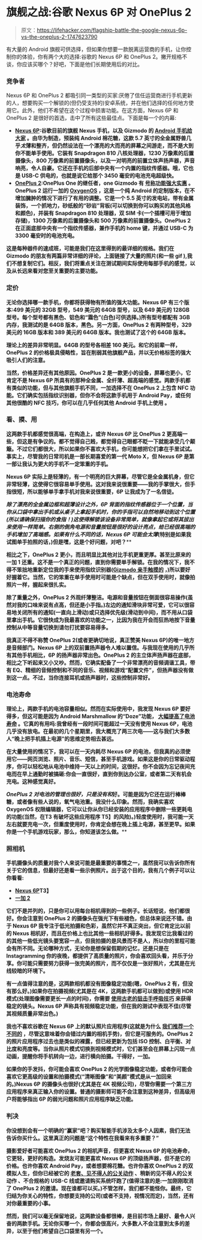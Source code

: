 # 旗舰之战:谷歌 Nexus 6P 对 OnePlus 2

> 原文：<https://lifehacker.com/flagship-battle-the-google-nexus-6p-vs-the-oneplus-2-1747623790>

有大量的 Android 旗舰可供选择，但如果你想要一款脱离运营商的手机，让你控制你的体验，你有两个大的选择:谷歌的 Nexus 6P 和 OnePlus 2。撇开规格不谈，你应该买哪个？好吧，下面是他们长期使用后的对比。



### 竞争者

Nexus 6P 和 OnePlus 2 都吸引同一类型的买家:厌倦了信任运营商进行手机更新的人，想要购买一个解锁的(但仍受支持的)安卓系统，并在他们选择的任何地方使用它。此外，他们不希望在这个过程中损害功能。在这方面，Nexus 6P 和 OnePlus 2 是很好的首选，击中了所有这些最佳点。下面是每一个的内幕:

*   **[**Nexus 6P**](https://store.google.com/product/nexus_6p):谷歌目前的旗舰 Nexus 手机，以及 Gizmodo 的 [Android 手机给大家](https://gizmodo.com/the-nexus-6p-review-the-android-phone-for-everyone-1738315700) 。由华为制造，预装纯 Android 棉花糖，这款 5.7 英寸的全金属野兽几乎*太*薄和整齐，但仍然设法在一个漂亮的大而亮的屏幕之间游走，而不是大到你不能单手使用。它装有 Snapdragon 810 八核处理器，1230 万像素的后置摄像头，800 万像素的前置摄像头，以及一对明亮的前置立体声扬声器，声音响亮，令人自豪。它还在手机的后部中央有一个内置的指纹传感器。哦，它也是 USB-C 供电的，也就是说它给那个 3450 毫安的电池充电超级快。**
*   ****[**OnePlus 2**](https://oneplus.net/2):OnePlus One 的继任者，one Gizmodo 有 [号称功能强大实惠](https://gizmodo.com/oneplus-two-review-its-powerful-cheap-and-dangit-ex-1725496945) 。OnePlus 2 运行一加的 [OxygenOS](https://oneplus.net/2/oxygenos) ，这是一个纯 Android 的定制版本，在不增加臃肿的情况下进行了有用的调整。它是一个 5.5 英寸的发电站，带有金属装饰，一个抓地力，砂纸般的“砂岩”背板(可以切换到你可以购买的其他风格和颜色)，并装有 Snapdragon 810 处理器，双 SIM 卡(一个插槽可用于增加存储)，1300 万像素的后置摄像头和 500 万像素的前置摄像头。OnePlus 2 在正面底部中央有一个指纹传感器，兼作手机的 home 键，并通过 USB-C 为 3300 毫安时的电池充电。****

****这是每种器件的速成班，可能是我们在这里得到的最详细的规格。我们在 Gizmodo 的朋友有两篇非常详细的评论，上面链接了大量的照片(和一些 gif ),我们不想复制它们。相反，我们将重点关注在测试期间实际使用每部手机的感觉，以及从长远来看对您至关重要的主要功能。****

### ****定价****

****无论你选择哪一款手机，你都将获得物有所值的强大功能。Nexus 6P 有三个版本:499 美元的 **32GB 型号，549 美元**的 **64GB 型号，以及 649 美元**的 **128GB 型号。每个型号都有黑色、铝色和“霜色”(白色)可供选择。)所有型号都配有 3GB 内存，我测试的是 64GB 版本，黑色。另一方面，OnePlus 2 有两种型号，329 美元的 16GB 版本和 389 美元的 64GB 版本。我也测试了这个的 64GB 版本。******

****理论上的差异非常明显。64GB 的型号各相差 160 美元。和它的前辈一样，OnePlus 2 的价格极具侵略性，旨在削弱其他旗舰产品，并以无价格标签的强大吸引人们的注意。****

****当然，价格差异还有其他原因。OnePlus 2 是一款更小的设备，屏幕也更小，它肯定不是 Nexus 6P 所具有的那种全金属、全纤薄、超高端的感觉。两款手机都有类似的功能，但与其他旗舰手机不同，一加选择不在 OnePlus 2 上包含 NFC 功能。它们确实包括指纹识别器，但你不会将这款手机用于 Android Pay，或任何其他很酷的 NFC 技巧，你可以在几乎任何其他 Android 手机上使用 。****

### ****看、摸、用****

****这两款手机都感觉很高端，在构造上，或许 Nexus 6P 比 OnePlus 2 更高端一些，但这是有争议的。都不觉得自己贱，都觉得自己眼都不眨一下就能承受几个颠簸。不过它们都很大，所以如果你不喜欢大手机，你可能想把它们拿在手里试试。事实上，尽管我的日常司机是一部长期喜爱的第一代 Moto X，但 Nexus 6P 是第一部让我认为更大的手机不一定笨重的手机。****

****Nexus 6P 实际上是轻薄的，有一个明亮的巨大屏幕，尽管它是全金属机身，但它非常轻薄，这使得它很容易单手使用。这对我来说很重要——我的手掌很大，但手指很短，所以能够单手拿手机对我来说很重要，6P 让我成为了一名信徒。**** 

****除了漂亮的全金属边框和超薄设计之外，6P 背面的指纹传感器位于一个位置，当你从口袋中拿出手机或从桌子上拿起手机时，你的手指可以自然地移动到这个位置(所以请确保扫描你的食指！)这使得解锁该设备非常简单，就像拿起它或将其拔出来使用一样简单。右侧的倒角电源和音量按钮是很好的设计亮点，给已经很高端的手机增加了高端感。如果有什么不同的话，Nexus 6P 可能会*太薄*(特别是如果我试图单手拍照的话，)但是嘿，这是个好问题，对吧？****

****相比之下，OnePlus 2 更小，而且明显比其他对比手机更重更厚。甚至比原来的一加 1 还重。这不是一个真正的问题，直到你需要单手解锁。在我的情况下，我不得不笨拙地重新定位我的手来使用指纹识别器([Gizmodo 亲手触摸的](http://gizmodo.com/oneplus-2-hands-on-so-good-it-makes-me-want-to-leave-1720500080) ，)所以要好好握着它。当然，它的笨重在单手使用时可能是个缺点，但在双手使用时，就像拍照片一样，握起来很扎实。****

****除了重量之外，OnePlus 2 外观纤薄整洁。电源和音量按钮在侧面很容易操作(虽然对我的口味来说有点高，但还是小手指。)左边的通知滑块非常可爱，它可以很容易地关闭所有的通知(一直向上滑动)或只选择优先级(滑动到中间)，而不用从口袋里拿出手机。它很快成为我最喜欢的功能之一，比因为我在开会而狂热地按下音量控制从中等音量切换到请勿打扰要容易得多。****

****我真正不得不称赞 OnePlus 2(或者更确切地说，真正赞美 Nexus 6P)的唯一地方是音频部门。Nexus 6P 上的双前置扬声器令人难以置信。与我现在使用的几乎所有其他手机相比，6P 的扬声器非常出色。OnePlus 2 的主立体声扬声器在底部，相比之下听起来又小又吵。然而，它确实配备了一个非常漂亮的音频调谐工具，带有 EQ、精细的音频控制和不同的音乐、视频和游戏“配置文件”，但扬声器没有做到这一点。不过，当你连接耳机或扬声器时，这些控制非常好。****

### ****电池寿命****

****理论上，两款手机的电池容量相似。然而在实际使用中，我发现 Nexus 6P 要好得多，但这可能是因为 Android Marshmallow 的“Doze”功能， [大幅提高了电池寿命](https://www.quora.com/What-is-Doze-mode-in-android-6-0-Marshmallow) 。它真的有用吗:我曾经有一段时间可能超过一天没有使用 Nexus 6P，电池几乎没有放电。在最初的几个星期里，我大概充了两三次电——这与我们大多数人“晚上把手机插上电源”的思维定势相去甚远。**** 

****在大量使用的情况下，我可以在一天内耗尽 Nexus 6P 的电池，但我真的必须使用它——网页浏览、照片、音乐、短信，甚至手机游戏。如果这是你的日常驱动程序，你可以轻松地从电池中维持一天以上的时间，这很好。你不会因为忘记夜间充电而在早上通勤时被搞砸:你会一直很好，直到你到达办公室，或者第二天有机会充电。这种感觉真好。****

****OnePlus 2 对电池的管理也很好，只是没有*和*好。可能是因为它还在运行棒棒糖，或者像有些人说的，氧气电池重。我没什么印象。然而，我确实喜欢 OxygenOS 权限编辑器，它可以让你从你已经安装的应用程序中删除一些更耗电的功能(当然，在T3 有破坏这些应用程序 T5】的风险)。)轻度使用时，我可能一天左右就要充电一次，但重度使用时，你肯定会想在晚上插上电源，甚至更早。如果你是一个手机游戏玩家，那么，你知道该怎么做。****



### ****照相机****

****手机摄像头的质量对我个人来说可能是最重要的事情之一，虽然我可以告诉你所有关于它的信息，但最好还是看一些示例照片。出于这个目的，我有几个例子可以让你看看:****

*   ****[Nexus 6P](https://goo.gl/photos/bwViemajiiyeSeL1A)T3】****
*   ****[一加 2](https://goo.gl/photos/Ee45difRV87h9ERR7)****

****它们不是并列的，只是你可以用每台相机得到的一些例子。长话短说，他们都很好。你会注意到 OnePlus 2 的摄像头在强光下有些褪色，但总体来说还不错。由于 Nexus 6P 我专注于低光拍摄和色彩，虽然它并不真正突出，但它肯定比以前的 Nexus 相机好，而且在价格上也比其他一些相机好得多。我发现它比我看过的 的其他一些低光镜头要宽容一点，但我拍摄的是风景而不是人，所以你的里程可能会有所不同。无论哪种方式，无论你是想保留假期的记忆，还是只是在 Instagramming 你的夜晚，都提供了高质量的照片，你会喜欢回头看，并乐于分享。你可能只需要努力获得一张完美的照片，而不仅仅是一张好照片，尤其是在光线较暗的环境下。****

****有一点值得注意的是，这两款相机都没有图像稳定功能(嗯，OnePlus 2 有，但没有那么好。)如果你在拍摄视频(尤其是在 4K，这两款手机都可以做到)或使用 HDR 模式(处理图像需要更长一点的时间)，你需要 [使用古老的狙击手呼吸技巧](https://lifehacker.com/breathe-like-a-sniper-to-take-better-photos-in-low-ligh-5370412) 来获得稳定的镜头。Nexus 6P 声称具有视频稳定功能，但在我的测试中表现不佳(尽管其视频质量非常出色。)****

****我也不喜欢谷歌在 Nexus 6P 上的默认照片应用程序(这就是为什么 [我们推荐一个不同的](https://lifehacker.com/the-best-camera-app-for-android-5821240) ，尽管这意味着你会错过内置的相机手势)，但它是可服务的。OnePlus 2 的照片应用程序过去也是类似的裸露，但已经更新为包括 ISO 控制、白平衡、对比度和亮度等。当你从照片模式切换到视频模式时，它们甚至会在屏幕上闪现一点动画，提醒你将手机转向一边，进行横向拍摄。干得好，一加。****

****如果你的手发抖，你可能会喜欢 OnePlus 2 的光学图像稳定功能，或者你可能会喜欢它更高级的设置和拍摄模式(“清晰图像”和“美颜”模式是从一加回来的。)Nexus 6P 的摄像头也很好(尤其是在 4K 视频公司)，尽管你需要一个第三方应用程序来真正输入你的设置。普通的摄影师可能不会注意到这种差异，但高级用户将能够指出 6P 的弱光问题和照片应用程序缺乏功能。****



### ****判决****

****你没想到会有一个明确的“赢家”吧？购买智能手机涉及太多个人因素，我们无法告诉你买什么。这里真正的问题是“这个特性在我看来有多重要？”****

****摄影爱好者可能喜欢 OnePlus 2 的相机声音，但更喜欢 Nexus 6P 的电池寿命，它更轻，更好的构造。发烧友可能更喜欢 Nexus 6P 的顶级扬声器，但不是它的价格。也许你喜欢 Android Pay，或者想要棉花糖。也许你喜欢 OnePlus 2 的双模拟人生，但你已经被它的 [老套、见不得人的公关动作](http://ericravenscraft.kinja.com/dont-smash-your-phone-idiot-or-listen-to-oneplus-for-1567688602) 、稍新的见不得人的公关动作 、不合规格的 USB-C 线或邀请购买系统吓跑了(值得注意的是:一加刚刚取消了 OnePlus 2 的邀请。现在谁都可以买。)不管怎样，我们都不能怪你。最终，它归结为你关心的特性，你想要支持的公司(或者不支持，视情况而定)，当然，还有对你最重要的小事。****

****然而，我们可以毫无保留地说，这两款设备都很棒，是目前市场上最好、最令人兴奋的两款手机。无论你买哪一个，你都会很高兴，大多数人不会注意到太多的差异，以至于他们希望自己口袋里有另一个。****